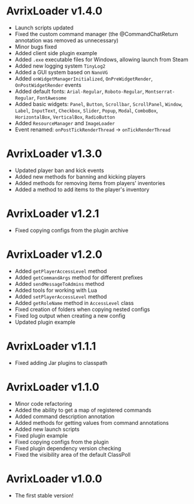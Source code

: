 # AvrixLoader v1.4.0

- Launch scripts updated
- Fixed the custom command manager (the @CommandChatReturn annotation was removed as unnecessary)
- Minor bugs fixed
- Added client side plugin example
- Added `.exe` executable files for Windows, allowing launch from Steam
- Added new logging system `TinyLog2`
- Added a GUI system based on `NanoVG`
- Added `onWidgetManagerInitialized`, `OnPreWidgetRender`, `OnPostWidgetRender` events
- Added default fonts: `Arial-Regular`, `Roboto-Regular`, `Montserrat-Regular`, `FontAwesome`
- Added basic
  widgets: `Panel`, `Button`, `Scrollbar`, `ScrollPanel`, `Window`, `Label`, `InputText`, `Checkbox`, `Slider`, `Popup`, `Modal`, `ComboBox`, `HorizontalBox`, `VerticalBox`, `RadioButton`
- Added `ResourceManager` and `ImageLoader`
- Event renamed: `onPostTickRenderThread` -> `onTickRenderThread`

# AvrixLoader v1.3.0

- Updated player ban and kick events
- Added new methods for banning and kicking players
- Added methods for removing items from players' inventories
- Added a method to add items to the player's inventory

# AvrixLoader v1.2.1

- Fixed copying configs from the plugin archive

# AvrixLoader v1.2.0

- Added `getPlayerAccessLevel` method
- Added `getCommandArgs` method for different prefixes
- Added `sendMessageToAdmins` method
- Added tools for working with Lua
- Added `setPlayerAccessLevel` method
- Added `getRoleName` method in `AccessLevel` class
- Fixed creation of folders when copying nested configs
- Fixed log output when creating a new config
- Updated plugin example

# AvrixLoader v1.1.1

- Fixed adding Jar plugins to classpath

# AvrixLoader v1.1.0

- Minor code refactoring
- Added the ability to get a map of registered commands
- Added command description annotation
- Added methods for getting values from command annotations
- Added new launch scripts
- Fixed plugin example
- Fixed copying configs from the plugin
- Fixed plugin dependency version checking
- Fixed the visibility area of the default ClassPoll

# AvrixLoader v1.0.0

- The first stable version!